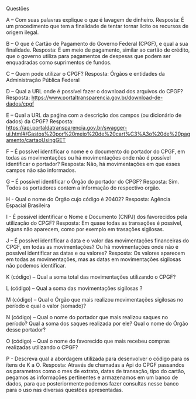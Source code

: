 Questões

A – Com suas palavras explique o que é lavagem de dinheiro.
Resposta: É um procedimento que tem a finalidade de tentar tornar licito os recursos de origem ilegal.

B – O que é Cartão de Pagamento do Governo Federal (CPGF), e qual a sua finalidade.
Resposta: É um meio de pagamento, similar ao cartão de crédito, que o governo utiliza para pagamentos de despesas que podem ser enquadradas como suprimentos de fundos.

C – Quem pode utilizar o CPGF?
Resposta: Órgãos e entidades da Administração Pública Federal

D – Qual a URL onde é possível fazer o download dos arquivos do CPGF?
Resposta: https://www.portaltransparencia.gov.br/download-de-dados/cpgf

E – Qual a URL da paǵina com a descrição dos campos (ou dicionário de dados) da CPGF?
Resposta: https://api.portaldatransparencia.gov.br/swagger-ui.html#/Gastos%20por%20meio%20de%20cart%C3%A3o%20de%20pagamento/cartaoUsingGET

F – É possível identificar o nome e o documento do portador do CPGF, em todas as
movimentações ou há movimentações onde não é possível identificar o portador?
Resposta: Não, há movimentações em que esses campos não são informados.

G – É possível identificar o Órgão do portador do CPGF?
Resposta: Sim. Todos os portadores contem a informação do respectivo orgão.

H - Qual o nome do Órgão cujo código é 20402?
Resposta: Agência Espacial Brasileira

I - É possível identificar o Nome e Documento (CNPJ) dos favorecidos pela utilização do
CPGF?
Resposta: Em quase todas as transações é possivel, alguns não aparecem, como por exemplo
em trasações sigilosas.

J – É possível identificar a data e o valor das movimentações financeiras do CPGF, em
todas as movimentações? Ou há movimentações onde não é possível identificar as datas e
ou valores?
Resposta: Os valores aparecem em todas as movimentações, mas as datas em movimentações
sigilosas não podemos identificar.

K (código) – Qual a soma total das movimentações utilizando o CPGF?

L (código) – Qual a soma das movimentações sigilosas ?

M (código) – Qual o Órgão que mais realizou movimentações sigilosas no período e qual o
valor (somado)?

N (código) – Qual o nome do portador que mais realizou saques no período? Qual a soma
dos saques realizada por ele? Qual o nome do Órgão desse portador?

O (código) – Qual o nome do favorecido que mais recebeu compras realizadas utilizando o
CPGF?

P - Descreva qual a abordagem utilizada para desenvolver o código para os ítens de K a O.
Resposta: Através de chamadas a Api do CPGF passandos os parametros como o mes de extrato, datas de 
transação, tipo do cartão, pegamos as informações pertinentes e armazenamos em um banco 
de dados, para que posteriormente podemos fazer consultas nesse banco para o uso 
nas diversas questões apresentadas.
